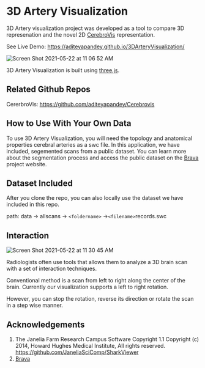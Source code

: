 # 3D Artery Visualization

3D Artery visualization project was developed as a tool to compare 3D represenation and the novel 2D [CerebroVis](https://arxiv.org/pdf/1907.12663.pdf) representation.

See Live Demo: https://aditeyapandey.github.io/3DArteryVisualization/

![Screen Shot 2021-05-22 at 11 06 52 AM](https://user-images.githubusercontent.com/8208255/119231240-d47e6200-baed-11eb-839c-34a5fba4d56f.png)

3D Artery Visualization is built using [three.js](https://threejs.org/).

## Related Github Repos

CererbroVis: https://github.com/aditeyapandey/Cerebrovis

## How to Use With Your Own Data

To use 3D Artery Visualization, you will need the topology and anatomical properties cerebral arteries as a swc file. In this application, we have included, segemented scans from a public dataset. You can learn more about the segmentation process and access the public dataset on the [Brava](http://cng.gmu.edu/brava/home.php?s=1&name_browser=false) project website.

## Dataset Included
After you clone the repo, you can also locally use the dataset we have included in this repo.

path: data -> allscans -> `<foldername>` ->`<filename>`records.swc
  

## Interaction
 ![Screen Shot 2021-05-22 at 11 30 45 AM](https://user-images.githubusercontent.com/8208255/119231928-28d71100-baf1-11eb-9295-4c604776654c.png)
 
Radiologists often use tools that allows them to analyze a 3D brain scan with a set of interaction
techniques.

Conventional method is a scan from left to right along the center of the brain. Currently our visualization supports a left to right rotation.

However, you can stop the rotation, reverse its direction or rotate the scan in a step wise manner.

## Acknowledgements

1. The Janelia Farm Research Campus Software Copyright 1.1 Copyright (c) 2014, Howard Hughes Medical Institute, All rights reserved. https://github.com/JaneliaSciComp/SharkViewer
2. [Brava](http://cng.gmu.edu/brava/home.php?s=1&name_browser=false)
